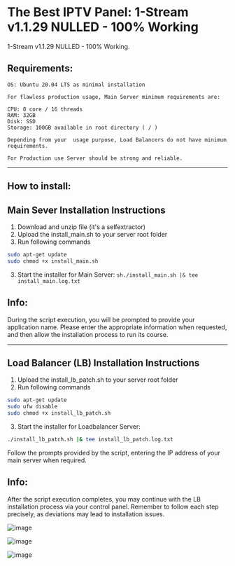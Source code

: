 # The Best IPTV Panel: 1-Stream v1.1.29 NULLED - 100% Working 

1-Stream v1.1.29 NULLED - 100% Working.


## Requirements:
```
OS: Ubuntu 20.04 LTS as minimal installation 

For flawless production usage, Main Server minimum requirements are:

CPU: 8 core / 16 threads
RAM: 32GB
Disk: SSD
Storage: 100GB available in root directory ( / )

Depending from your  usage purpose, Load Balancers do not have minimum requirements.

For Production use Server should be strong and reliable.
```
---
## How to install:

## Main Sever Installation Instructions

1. Download and unzip file (it's a selfextractor)
2. Upload the install_main.sh to your server root folder
3. Run following commands
```sh
sudo apt-get update
sudo chmod +x install_main.sh
```
3. Start the installer for Main Server:
```sh./install_main.sh |& tee install_main.log.txt```

## Info:
During the script execution, you will be prompted to provide your application name. Please enter the appropriate information when requested, and then allow the installation process to run its course.



---
## Load Balancer (LB) Installation Instructions
1. Upload the install_lb_patch.sh to your server root folder
2. Run following commands
```sh
sudo apt-get update
sudo ufw disable
sudo chmod +x install_lb_patch.sh
```
3. Start the installer for Loadbalancer Server:
```sh
./install_lb_patch.sh |& tee install_lb_patch.log.txt
```

Follow the prompts provided by the script, entering the IP address of your main server when required.

## Info:
After the script execution completes, you may continue with the LB installation process via your control panel.
Remember to follow each step precisely, as deviations may lead to installation issues.

![image](https://github.com/Calliburn/1streamiptvpanel_nulled/assets/133517899/d3f1f1b7-ae57-4882-aca8-807f2d499659)

![image](https://github.com/Calliburn/1streamiptvpanel_nulled/assets/133517899/49c32e79-ac2c-4a83-b309-0798c9a11c46)

![image](https://github.com/Calliburn/1streamiptvpanel_nulled/assets/133517899/2da41bdc-e4e3-4659-a5b1-082cf9307c0a)


